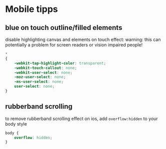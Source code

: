 # Mobile tipps

## blue on touch outline/filled elements

disable highlighting canvas and elements on touch effect:
warning: this can potentially a problem for screen readers or vision impaired people!

```css
*
{
    -webkit-tap-highlight-color: transparent;
    -webkit-touch-callout: none;
    -webkit-user-select: none;
    -moz-user-select: none;
    -ms-user-select: none;
    user-select: none;
}
```

## rubberband scrolling

to remove rubberband scrolling effect on ios, add `overflow:hidden` to your body style

```css
body {
    overflow: hidden;
}
```
